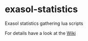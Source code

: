 # exasol-statistics
Exasol statistics gathering lua scripts

For details have a look at the [Wiki](https://github.com/Sargul/exasol-statistics/wiki)
